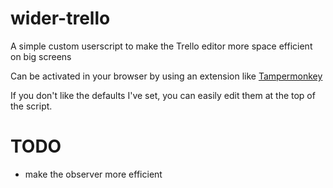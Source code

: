 # wider-trello
A simple custom userscript to make the Trello editor more space efficient on big screens

Can be activated in your browser by using an extension like [Tampermonkey](https://www.tampermonkey.net/)

If you don't like the defaults I've set, you can easily edit them at the top of the script.

# TODO

- make the observer more efficient
